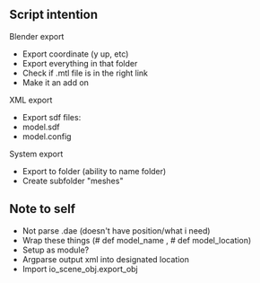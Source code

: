 ## Script intention
Blender export
* Export coordinate (y up, etc)
* Export everything in that folder
* Check if .mtl file is in the right link
* Make it an add on

XML export
* Export sdf files:
* model.sdf
* model.config

System export
* Export to folder (ability to name folder)
* Create subfolder "meshes"

## Note to self

* Not parse .dae (doesn't have position/what i need)
* Wrap these things (# def model_name , # def model_location)
* Setup as module?
* Argparse output xml into designated location
* Import io_scene_obj.export_obj